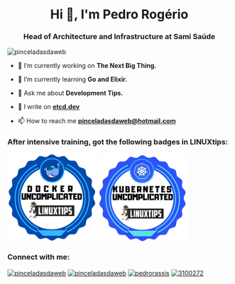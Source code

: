 <h1 align="center">Hi 👋, I'm Pedro Rogério</h1>
<h3 align="center">Head of Architecture and Infrastructure at Sami Saúde</h3>

<p align="left"><img src="https://komarev.com/ghpvc/?username=pinceladasdaweb" alt="pinceladasdaweb" /></p>

- 🔭 I’m currently working on **The Next Big Thing.**

- 🌱 I’m currently learning **Go and Elixir.**

- 💬 Ask me about **Development Tips.**

- 🧠 I write on **<a href="https://etcd.dev" target="blank">etcd.dev</a>**

- 📫 How to reach me **pinceladasdaweb@hotmail.com**

<p align="left">
<h3 align="left">After intensive training, got the following badges in LINUXtips:</h3>
<a href="#"><img align="center" src="/badges/163015524774.png" alt="pinceladasdaweb" height="200" width="200" /></a>
<a href="#"><img align="center" src="/badges/163015518053.png" alt="pinceladasdaweb" height="200" width="200" /></a>
</p>

<p align="left">
<h3 align="left">Connect with me:</h3>
<a href="https://dev.to/pinceladasdaweb" target="blank"><img align="center" src="https://cdn.jsdelivr.net/npm/simple-icons@3.0.1/icons/dev-dot-to.svg" alt="pinceladasdaweb" height="30" width="40" /></a>
<a href="https://twitter.com/pinceladasdaweb" target="blank"><img align="center" src="https://cdn.jsdelivr.net/npm/simple-icons@3.0.1/icons/twitter.svg" alt="pinceladasdaweb" height="30" width="40" /></a>
<a href="https://linkedin.com/in/pedrorassis" target="blank"><img align="center" src="https://cdn.jsdelivr.net/npm/simple-icons@3.0.1/icons/linkedin.svg" alt="pedrorassis" height="30" width="40" /></a>
<a href="https://stackoverflow.com/users/3100272" target="blank"><img align="center" src="https://cdn.jsdelivr.net/npm/simple-icons@3.0.1/icons/stackoverflow.svg" alt="3100272" height="30" width="40" /></a>
</p>
